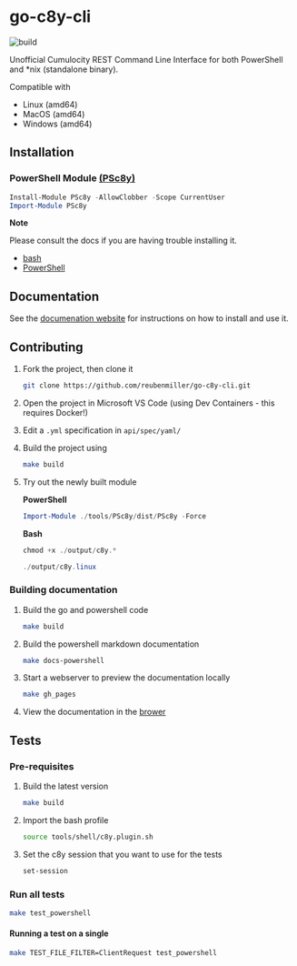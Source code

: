 # go-c8y-cli

![build](https://github.com/reubenmiller/go-c8y-cli/workflows/build/badge.svg)



Unofficial Cumulocity REST Command Line Interface for both PowerShell and *nix (standalone binary).

Compatible with

* Linux (amd64)
* MacOS (amd64)
* Windows (amd64)

## Installation

### PowerShell Module [(PSc8y)](https://www.powershellgallery.com/packages/PSc8y)

```powershell
Install-Module PSc8y -AllowClobber -Scope CurrentUser
Import-Module PSc8y
```

**Note**

Please consult the docs if you are having trouble installing it.

* [bash](https://reubenmiller.github.io/go-c8y-cli/docs/1-bash-installation/)
* [PowerShell](https://reubenmiller.github.io/go-c8y-cli/docs/1-powershell-installation/)


## Documentation

See the [documenation website](https://reubenmiller.github.io/go-c8y-cli/) for instructions on how to install and use it.

## Contributing

1. Fork the project, then clone it

    ```sh
    git clone https://github.com/reubenmiller/go-c8y-cli.git
    ```

2. Open the project in Microsoft VS Code (using Dev Containers - this requires Docker!)

3. Edit a `.yml` specification in `api/spec/yaml/`

4. Build the project using

    ```sh
    make build
    ```

5. Try out the newly built module

    **PowerShell**

    ```powershell
    Import-Module ./tools/PSc8y/dist/PSc8y -Force
    ```

    **Bash**

    ```powershell
    chmod +x ./output/c8y.*

    ./output/c8y.linux
    ```

### Building documentation

1. Build the go and powershell code

    ```sh
    make build
    ```

2. Build the powershell markdown documentation

    ```sh
    make docs-powershell
    ```

3. Start a webserver to preview the documentation locally

    ```sh
    make gh_pages
    ```

4. View the documentation in the [brower](http:/localhost:4000)


## Tests

### Pre-requisites

1. Build the latest version

    ```sh
    make build
    ```

1. Import the bash profile

    ```sh
    source tools/shell/c8y.plugin.sh
    ```

1. Set the c8y session that you want to use for the tests

    ```sh
    set-session
    ```

### Run all tests

```sh
make test_powershell
```

#### Running a test on a single

```sh
make TEST_FILE_FILTER=ClientRequest test_powershell
```

